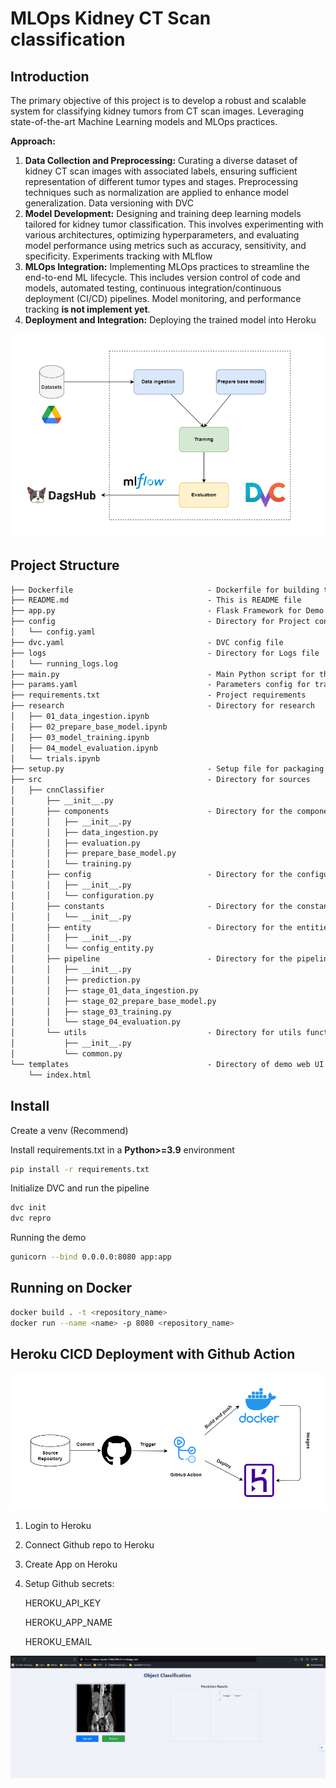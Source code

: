 # MLOps Kidney CT Scan classification
## Introduction
The primary objective of this project is to develop a robust and scalable system for classifying kidney tumors from CT scan images. Leveraging state-of-the-art Machine Learning models and MLOps practices.

**Approach:**
1. **Data Collection and Preprocessing:** Curating a diverse dataset of kidney CT scan images with associated labels, ensuring sufficient representation of different tumor types and stages. Preprocessing techniques such as normalization are applied to enhance model generalization. Data versioning with DVC
2. **Model Development:** Designing and training deep learning models tailored for kidney tumor classification. This involves experimenting with various architectures, optimizing hyperparameters, and evaluating model performance using metrics such as accuracy, sensitivity, and specificity. Experiments tracking with MLflow
3. **MLOps Integration:** Implementing MLOps practices to streamline the end-to-end ML lifecycle. This includes version control of code and models, automated testing, continuous integration/continuous deployment (CI/CD) pipelines. Model monitoring, and performance tracking **is not implement yet**.
4. **Deployment and Integration:** Deploying the trained model into Heroku 

![image alt text](</image/TrainingPipeline.png>)

## Project Structure
```txt
├── Dockerfile                              - Dockerfile for building the image
├── README.md                               - This is README file
├── app.py                                  - Flask Framework for Demo
├── config                                  - Directory for Project config file
│   └── config.yaml                         
├── dvc.yaml                                - DVC config file
├── logs                                    - Directory for Logs file
│   └── running_logs.log
├── main.py                                 - Main Python script for the application 
├── params.yaml                             - Parameters config for training stage
├── requirements.txt                        - Project requirements
├── research                                - Directory for research
│   ├── 01_data_ingestion.ipynb
│   ├── 02_prepare_base_model.ipynb
│   ├── 03_model_training.ipynb
│   ├── 04_model_evaluation.ipynb
│   └── trials.ipynb
├── setup.py                                - Setup file for packaging and distributing project
├── src                                     - Directory for sources
│   ├── cnnClassifier
│       ├── __init__.py
│       ├── components                      - Directory for the components of project
│       │   ├── __init__.py
│       │   ├── data_ingestion.py
│       │   ├── evaluation.py
│       │   ├── prepare_base_model.py
│       │   └── training.py
│       ├── config                          - Directory for the configuration of entities in project
│       │   ├── __init__.py
│       │   └── configuration.py
│       ├── constants                       - Directory for the constants of project
│       │   └── __init__.py
│       ├── entity                          - Directory for the entities in project
│       │   ├── __init__.py
│       │   └── config_entity.py
│       ├── pipeline                        - Directory for the pipeline of project
│       │   ├── __init__.py
│       │   ├── prediction.py
│       │   ├── stage_01_data_ingestion.py
│       │   ├── stage_02_prepare_base_model.py
│       │   ├── stage_03_training.py
│       │   └── stage_04_evaluation.py
│       └── utils                           - Directory for utils function
│           ├── __init__.py
│           └── common.py
└── templates                               - Directory of demo web UI
    └── index.html
```
## Install
Create a venv (Recommend)

Install requirements.txt in a **Python>=3.9** environment

```bash
pip install -r requirements.txt
```
Initialize DVC and run the pipeline 
```bash 
dvc init
dvc repro
```
Running the demo
```bash
gunicorn --bind 0.0.0.0:8080 app:app
```
## Running on Docker
```bash
docker build . -t <repository_name>
docker run --name <name> -p 8080 <repository_name>
```

## Heroku CICD Deployment with Github Action
![image alt text](</image/CICD.png>)

1. Login to Heroku
2. Connect Github repo to Heroku
3. Create App on Heroku
4. Setup Github secrets:

    HEROKU_API_KEY

    HEROKU_APP_NAME

    HEROKU_EMAIL

![image alt text](</image/Heroku_app.png>)

<!-- ```text
+----------------+            +--------------------+
| data_ingestion |            | prepare_base_model |
+----------------+*****       +--------------------+
         *             *****             *
         *                  ******       *
         *                        ***    *
         **                        +----------+
           **                      | training |
             ***                   +----------+
                ***             ***
                   **         **
                     **     **
                  +------------+
                  | evaluation |
                  +------------+
``` -->